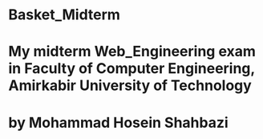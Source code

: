 # Basket_Midterm
# My midterm Web_Engineering exam in Faculty of Computer Engineering, Amirkabir University of Technology
# by Mohammad Hosein Shahbazi
